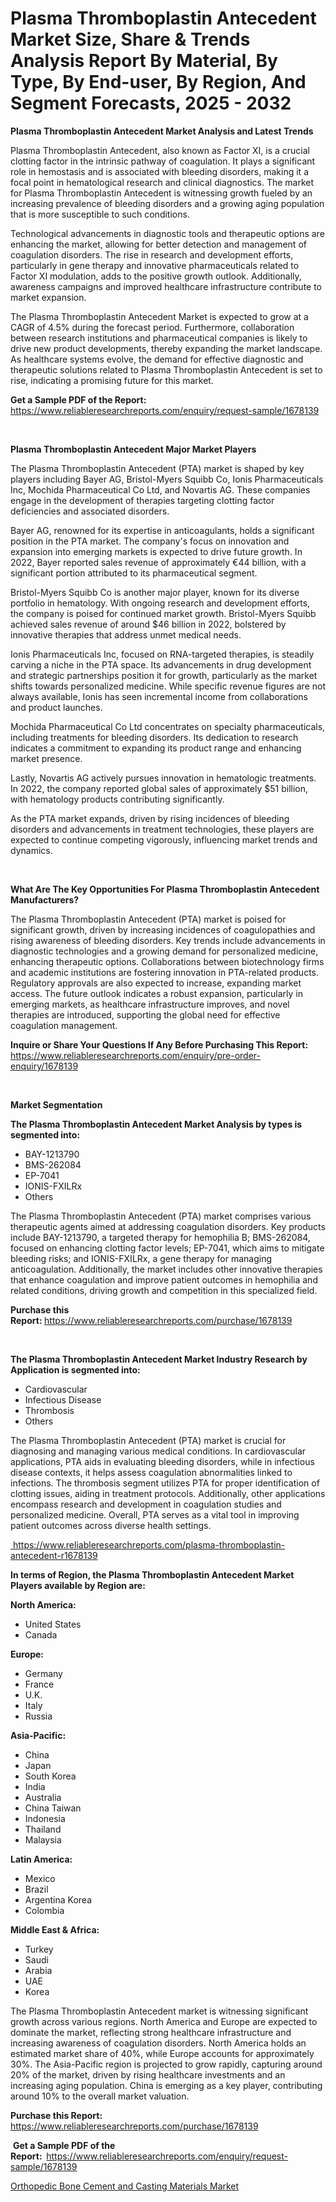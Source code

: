 <p><h1>Plasma Thromboplastin Antecedent Market Size, Share & Trends Analysis Report By Material, By Type, By End-user, By Region, And Segment Forecasts, 2025 - 2032</h1></p><p><strong>Plasma Thromboplastin Antecedent Market Analysis and Latest Trends</strong></p>
<p><p>Plasma Thromboplastin Antecedent, also known as Factor XI, is a crucial clotting factor in the intrinsic pathway of coagulation. It plays a significant role in hemostasis and is associated with bleeding disorders, making it a focal point in hematological research and clinical diagnostics. The market for Plasma Thromboplastin Antecedent is witnessing growth fueled by an increasing prevalence of bleeding disorders and a growing aging population that is more susceptible to such conditions. </p><p>Technological advancements in diagnostic tools and therapeutic options are enhancing the market, allowing for better detection and management of coagulation disorders. The rise in research and development efforts, particularly in gene therapy and innovative pharmaceuticals related to Factor XI modulation, adds to the positive growth outlook. Additionally, awareness campaigns and improved healthcare infrastructure contribute to market expansion.</p><p>The Plasma Thromboplastin Antecedent Market is expected to grow at a CAGR of 4.5% during the forecast period. Furthermore, collaboration between research institutions and pharmaceutical companies is likely to drive new product developments, thereby expanding the market landscape. As healthcare systems evolve, the demand for effective diagnostic and therapeutic solutions related to Plasma Thromboplastin Antecedent is set to rise, indicating a promising future for this market.</p></p>
<p><strong>Get a Sample PDF of the Report:&nbsp;</strong> <a href="https://www.reliableresearchreports.com/enquiry/request-sample/1678139?utm_campaign=2957&utm_medium=2&utm_source=Github&utm_content=ia&utm_term=08032025&utm_id=plasma-thromboplastin-antecedent">https://www.reliableresearchreports.com/enquiry/request-sample/1678139</a></p>
<p>&nbsp;</p>
<p><strong>Plasma Thromboplastin Antecedent Major Market Players</strong></p>
<p><p>The Plasma Thromboplastin Antecedent (PTA) market is shaped by key players including Bayer AG, Bristol-Myers Squibb Co, Ionis Pharmaceuticals Inc, Mochida Pharmaceutical Co Ltd, and Novartis AG. These companies engage in the development of therapies targeting clotting factor deficiencies and associated disorders.</p><p>Bayer AG, renowned for its expertise in anticoagulants, holds a significant position in the PTA market. The company's focus on innovation and expansion into emerging markets is expected to drive future growth. In 2022, Bayer reported sales revenue of approximately €44 billion, with a significant portion attributed to its pharmaceutical segment.</p><p>Bristol-Myers Squibb Co is another major player, known for its diverse portfolio in hematology. With ongoing research and development efforts, the company is poised for continued market growth. Bristol-Myers Squibb achieved sales revenue of around $46 billion in 2022, bolstered by innovative therapies that address unmet medical needs.</p><p>Ionis Pharmaceuticals Inc, focused on RNA-targeted therapies, is steadily carving a niche in the PTA space. Its advancements in drug development and strategic partnerships position it for growth, particularly as the market shifts towards personalized medicine. While specific revenue figures are not always available, Ionis has seen incremental income from collaborations and product launches.</p><p>Mochida Pharmaceutical Co Ltd concentrates on specialty pharmaceuticals, including treatments for bleeding disorders. Its dedication to research indicates a commitment to expanding its product range and enhancing market presence.</p><p>Lastly, Novartis AG actively pursues innovation in hematologic treatments. In 2022, the company reported global sales of approximately $51 billion, with hematology products contributing significantly.</p><p>As the PTA market expands, driven by rising incidences of bleeding disorders and advancements in treatment technologies, these players are expected to continue competing vigorously, influencing market trends and dynamics.</p></p>
<p>&nbsp;</p>
<p><strong>What Are The Key Opportunities For Plasma Thromboplastin Antecedent Manufacturers?</strong></p>
<p><p>The Plasma Thromboplastin Antecedent (PTA) market is poised for significant growth, driven by increasing incidences of coagulopathies and rising awareness of bleeding disorders. Key trends include advancements in diagnostic technologies and a growing demand for personalized medicine, enhancing therapeutic options. Collaborations between biotechnology firms and academic institutions are fostering innovation in PTA-related products. Regulatory approvals are also expected to increase, expanding market access. The future outlook indicates a robust expansion, particularly in emerging markets, as healthcare infrastructure improves, and novel therapies are introduced, supporting the global need for effective coagulation management.</p></p>
<p><strong>Inquire or Share Your Questions If Any Before Purchasing This Report:</strong> <a href="https://www.reliableresearchreports.com/enquiry/pre-order-enquiry/1678139?utm_campaign=2957&utm_medium=2&utm_source=Github&utm_content=ia&utm_term=08032025&utm_id=plasma-thromboplastin-antecedent">https://www.reliableresearchreports.com/enquiry/pre-order-enquiry/1678139</a></p>
<p>&nbsp;</p>
<p><strong>Market Segmentation</strong></p>
<p><strong>The Plasma Thromboplastin Antecedent Market Analysis by types is segmented into:</strong></p>
<p><ul><li>BAY-1213790</li><li>BMS-262084</li><li>EP-7041</li><li>IONIS-FXILRx</li><li>Others</li></ul></p>
<p><p>The Plasma Thromboplastin Antecedent (PTA) market comprises various therapeutic agents aimed at addressing coagulation disorders. Key products include BAY-1213790, a targeted therapy for hemophilia B; BMS-262084, focused on enhancing clotting factor levels; EP-7041, which aims to mitigate bleeding risks; and IONIS-FXILRx, a gene therapy for managing anticoagulation. Additionally, the market includes other innovative therapies that enhance coagulation and improve patient outcomes in hemophilia and related conditions, driving growth and competition in this specialized field.</p></p>
<p><strong>Purchase this Report:&nbsp;</strong><a href="https://www.reliableresearchreports.com/purchase/1678139?utm_campaign=2957&utm_medium=2&utm_source=Github&utm_content=ia&utm_term=08032025&utm_id=plasma-thromboplastin-antecedent">https://www.reliableresearchreports.com/purchase/1678139</a></p>
<p>&nbsp;</p>
<p><strong>The Plasma Thromboplastin Antecedent Market Industry Research by Application is segmented into:</strong></p>
<p><ul><li>Cardiovascular</li><li>Infectious Disease</li><li>Thrombosis</li><li>Others</li></ul></p>
<p><p>The Plasma Thromboplastin Antecedent (PTA) market is crucial for diagnosing and managing various medical conditions. In cardiovascular applications, PTA aids in evaluating bleeding disorders, while in infectious disease contexts, it helps assess coagulation abnormalities linked to infections. The thrombosis segment utilizes PTA for proper identification of clotting issues, aiding in treatment protocols. Additionally, other applications encompass research and development in coagulation studies and personalized medicine. Overall, PTA serves as a vital tool in improving patient outcomes across diverse health settings.</p></p>
<p><a href="https://www.reliableresearchreports.com/plasma-thromboplastin-antecedent-r1678139?utm_campaign=2957&utm_medium=2&utm_source=Github&utm_content=ia&utm_term=08032025&utm_id=plasma-thromboplastin-antecedent">&nbsp;https://www.reliableresearchreports.com/plasma-thromboplastin-antecedent-r1678139</a></p>
<p><strong>In terms of Region, the Plasma Thromboplastin Antecedent Market Players available by Region are:</strong></p>
<p>
    <p> <strong> North America: </strong>
        <ul>
            <li>United States</li>
            <li>Canada</li>
        </ul>
        </p> 
    <p> <strong> Europe: </strong>
        <ul>
            <li>Germany</li>
            <li>France</li>
            <li>U.K.</li>
            <li>Italy</li>
            <li>Russia</li>
        </ul>
        </p> 
    <p> <strong> Asia-Pacific: </strong>
        <ul>
            <li>China</li>
            <li>Japan</li>
            <li>South Korea</li>
            <li>India</li>
            <li>Australia</li>
            <li>China Taiwan</li>
            <li>Indonesia</li>
            <li>Thailand</li>
            <li>Malaysia</li>
        </ul>
        </p> 
    <p> <strong> Latin America: </strong>
        <ul>
            <li>Mexico</li>
            <li>Brazil</li>
            <li>Argentina Korea</li>
            <li>Colombia</li>
        </ul>
        </p> 
    <p> <strong> Middle East & Africa: </strong>
        <ul>
            <li>Turkey</li>
            <li>Saudi</li>
            <li>Arabia</li>
            <li>UAE</li>
            <li>Korea</li>
        </ul>
    </p>
    </p>
<p><p>The Plasma Thromboplastin Antecedent market is witnessing significant growth across various regions. North America and Europe are expected to dominate the market, reflecting strong healthcare infrastructure and increasing awareness of coagulation disorders. North America holds an estimated market share of 40%, while Europe accounts for approximately 30%. The Asia-Pacific region is projected to grow rapidly, capturing around 20% of the market, driven by rising healthcare investments and an increasing aging population. China is emerging as a key player, contributing around 10% to the overall market valuation.</p></p>
<p><strong>Purchase this Report: </strong><a href="https://www.reliableresearchreports.com/purchase/1678139?utm_campaign=2957&utm_medium=2&utm_source=Github&utm_content=ia&utm_term=08032025&utm_id=plasma-thromboplastin-antecedent">https://www.reliableresearchreports.com/purchase/1678139</a></p>
<p>&nbsp;<strong>Get a Sample PDF of the Report:&nbsp;&nbsp;</strong><a href="https://www.reliableresearchreports.com/enquiry/request-sample/1678139?utm_campaign=2957&utm_medium=2&utm_source=Github&utm_content=ia&utm_term=08032025&utm_id=plasma-thromboplastin-antecedent">https://www.reliableresearchreports.com/enquiry/request-sample/1678139</a></p>
<p><strong></strong></p>
<p><p><a href="https://github.com/abantolemox08/Market-Research-Report-List-1/blob/main/orthopedic-bone-cement-and-casting-materials-market.md?utm_campaign=2957&utm_medium=2&utm_source=Github&utm_content=ia&utm_term=08032025&utm_id=plasma-thromboplastin-antecedent">Orthopedic Bone Cement and Casting Materials Market</a></p></p>